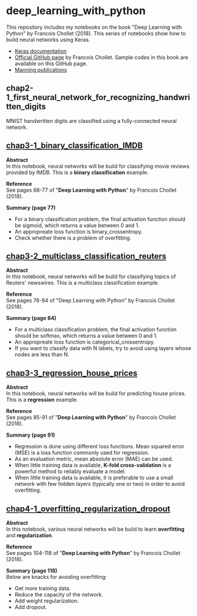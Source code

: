 # deep_learning_with_python
This repository includes my notebooks on the book "Deep Learning with Python" by Francois Chollet (2018). This series of notebooks show how to build neural networks using Keras.   
- [Keras documentation](https://keras.io)
- [Official GitHub page](https://github.com/fchollet/deep-learning-with-python-notebooks) by Francois Chollet. Sample codes in this book are available on this GitHub page.
- [Manning publications](https://www.manning.com/books/deep-learning-with-python)  

## chap2-1_first_neural_network_for_recognizing_handwritten_digits  
MNIST handwritten digits are classified using a fully-connected neural network.

## [chap3-1_binary_classification_IMDB](https://github.com/ksonod/deep_learning_with_python/blob/master/chap3-1_binary_classification_IMDB.ipynb)
<strong>Abstract</strong>    
In this notebook, neural networks will be build for classifying movie reviews provided by IMDB. This is a <strong>binary classification</strong> example.   

<strong>Reference</strong>    
See pages 68-77 of "<strong>Deep Learning with Python</strong>" by Francois Chollet (2018).  

<strong>Summary (page 77)</strong>    
- For a binary classification problem, the final activation function should be sigmoid, which returns a value between 0 and 1.
- An appropreate loss function is binary_crossentropy.
- Check whether there is a problem of overfitting.


## [chap3-2_multiclass_classification_reuters](https://github.com/ksonod/deep_learning_with_python/blob/master/chap3-2_multiclass_classification_reuters.ipynb)  
<strong>Abstract</strong>  
In this notebook, neural networks will be build for classifying topics of Reuters' newswires. This is a multiclass classification example.  

<strong>Reference</strong>  
See pages 78-84 of "Deep Learning with Python" by Francois Chollet (2018).  

<strong>Summary (page 84)</strong>  
- For a multiclass classification problem, the final activation function should be softmax, which returns a value between 0 and 1.
- An appropreate loss function is categorical_crossentropy.
- If you want to classify data with N labels, try to avoid using layers whose nodes are less than N.


## [chap3-3_regression_house_prices](https://github.com/ksonod/deep_learning_with_python/blob/master/chap3-3_regression_house_prices.ipynb)
<strong>Abstract</strong>   
In this notebook, neural networks will be build for predicting house prices. This is a <strong>regression</strong> example.

<strong>Reference</strong>   
See pages 85-91 of "<strong>Deep Learning with Python</strong>" by Francois Chollet (2018). 

<strong>Summary (page 91)</strong>   
- Regression is done using different loss functions. Mean squared error (MSE) is a loss function commonly used for regression.
- As an evaluation metric, mean absolute error (MAE) can be used.
-  When little training data is available, <strong>K-fold cross-validation</strong> is a powerful method to reliably evaluate a model.
- When little training data is available, it is preferable to use a small network with few hidden layers (typically one or two) in order to avoid overfitting. 

## [chap4-1_overfitting_regularization_dropout](https://github.com/ksonod/deep_learning_with_python/blob/master/chap4-1_overfitting_regularization_dropout.ipynb)  
<strong>Abstract</strong>  
In this notebook, various neural networks will be build to learn <strong>overfitting</strong> and <strong>regularization</strong>.

<strong>Reference</strong>  
See pages 104-118 of "<strong>Deep Learning with Python</strong>" by Francois Chollet (2018). 

<strong>Summary (page 118)</strong>  
Below are knacks for avoiding overfitting:
- Get more training data.
- Reduce the capacity of the network.
- Add weight regularization.
- Add dropout.
